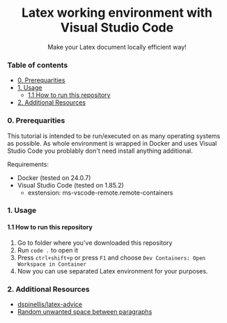 <h1 align="center">Latex working environment with Visual Studio Code</h1>

<p align="center">Make your Latex document locally efficient way!</p>

<h3>Table of contents</h3>

- [0. Prerequarities](#0-prerequarities)
- [1. Usage](#1-usage)
  - [1.1 How to run this repository](#11-how-to-run-this-repository)
- [2. Additional Resources](#2-additional-resources)

### 0. Prerequarities

This tutorial is intended to be run/executed on as many operating systems as possible.
As whole environment is wrapped in Docker and uses Visual Studio Code you problably don't need install anything additional.

Requirements:
- Docker (tested on 24.0.7)
- Visual Studio Code (tested on 1.85.2)
  - exstension: ms-vscode-remote.remote-containers

### 1. Usage

#### 1.1 How to run this repository

1. Go to folder where you've downloaded this repository
2. Run `code .` to open it
3. Press `ctrl+shift+p` or press `F1` and choose `Dev Containers: Open Workspace in Container`
4. Now you can use separated Latex environment for your purposes.

### 2. Additional Resources

- [dspinellis/latex-advice](https://github.com/dspinellis/latex-advice)
- [Random unwanted space between paragraphs](https://tex.stackexchange.com/questions/36423/random-unwanted-space-between-paragraphs)

